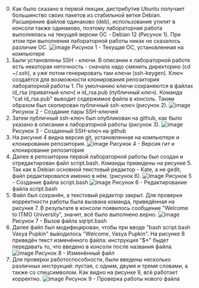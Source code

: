 0. Как было сказано в первой лекции, дистрибутив Ubuntu получает большинство своих пакетов из стабильной ветки Debian. Расширение файлов одинаково (deb), использование утилит в консоли также одинаково, поэтому лабораторная работа выполнялась на текущей версии ОС - Debian 12 (Рисунок 1). При этом при выполнении лабораторной работы никак не сказалось различие ОС.
 ![image](https://github.com/Klochkova24/lab-1/assets/91188482/e565d299-df80-4193-be99-13100fbde7b3)
Рисунок 1 - Текущая ОС, установленная на компьютере
1. Были установлены SSH - ключи. В описании к лабораторной работе есть некоторая неточность - сначала надо сменить директорию (cd ~/.ssh), а уже потом генерировать там ключи (ssh-keygen). Ключ создаётся для возможности клонирования репозитория лабораторной работы 1. По умолчанию ключи сохраняются в файлах id_rsa (приватный ключ) и id_rsa.pub (публичный ключ). Команда "cat id_rsa.pub" выводит содержимое файла в консоль. Таким образом был скопирован публичный ssh-ключ (рисунок 2).
 ![image](https://github.com/Klochkova24/lab-1/assets/91188482/9a1d98a4-f309-403f-9335-3ff680769af2)
Рисунок 2 - Создание пары SSH-ключей
2. Затем публичный ssh-ключ был опубликован на github, как было указано в описании к лабораторной работы (рисунок 3).
![image](https://github.com/Klochkova24/lab-1/assets/91188482/718faa42-9b11-45ff-9acd-7dcbfee6f7a4)
Рисунок 3 - Созданный SSH-ключ на github
4. На рисунке 4 видна версия git, установленная на компьютере и клонирования репозитория.
![image](https://github.com/Klochkova24/lab-1/assets/91188482/d336db2d-f34c-48b1-845b-1a367f522056)
Рисунок 4 - Версия гит и клонирование репозитория
5. Далее в репозитории первой лабораторной работы был создан и отредактирован файл script.bash. Команды приведены на рисунке 5. Так как в Debian основной текстовый редактор - Kate, а не gedit, файл редактировался именно в нём. (рисунок 6).
![image](https://github.com/Klochkova24/lab-1/assets/91188482/692ca76b-e9fa-4ce7-bb27-40fb2cda63f0)
Рисунок 5 - Создание файла script.bash
![image](https://github.com/Klochkova24/lab-1/assets/91188482/65244c23-daa1-4f62-8cc4-f849f9052fd9)
Рисунок 6 - Редактирование файла script.bash
7. Файл был сохранён, а текстовый редактор закрыт. Для проверки корректности работы была вызвана команда, приведённая на рисунке 7. В результате в консоли появилось сообщение "Welcome to ITMO University", значит, всё было выполнено верно.
![image](https://github.com/Klochkova24/lab-1/assets/91188482/eb96aa12-ae9e-4b05-9a5d-26c12999b53e)
Рисунок 7 - Вызов файла sqript.bash
8. Далее файл был модифицирован, чтобы при вводе "bash script.bash Vasya Pupkin" выводилось "Welcome, Vasya Pupkin". На рисунке 8 приведён текст изменённого файла: инструкция "$*" быдет передавать то, что введено в консоли после названия файла.
![image](https://github.com/Klochkova24/lab-1/assets/91188482/2fa5c0a4-9e4a-4a9e-8a6f-43d0b810da7c)
Рисунок 8 - Изменённый файл
10. Для проверки работоспособности, были введены несколько различных инструкций: пустая, с одним, двумя и тремя словами, а также со спецсимволом. Как видно на рисунке 9, всё работает корректно.
![image](https://github.com/Klochkova24/lab-1/assets/91188482/761f6ccb-c267-443f-9796-0402ded4f775)
Рисунок 9 - Проверка работы нового файла
   







